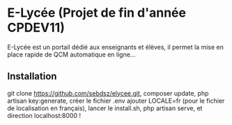 # E-Lycée (Projet de fin d'année CPDEV11)

E-Lycée est un portail dédié aux enseignants et élèves, il permet la mise en place rapide de QCM automatique en ligne...


## Installation

git clone https://github.com/sebdsz/elycee.git, composer update, php artisan key:generate, créer le fichier .env ajouter LOCALE=fr (pour le fichier de localisation en français), lancer le install.sh, php artisan serve, et direction localhost:8000 !